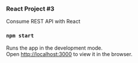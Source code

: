 ### React Project #3
Consume REST API with React

### `npm start`

Runs the app in the development mode.<br>
Open [http://localhost:3000](http://localhost:3000) to view it in the browser.